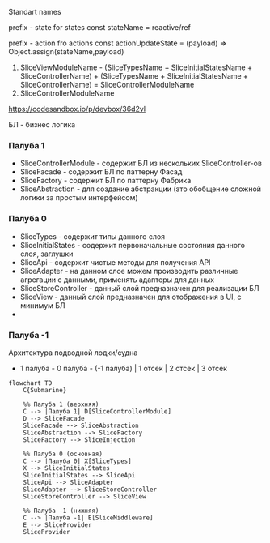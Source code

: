Standart names

prefix - state for states
const stateName = reactive/ref

prefix - action fro actions
const actionUpdateState = (payload) => Object.assign(stateName,payload)


1. SliceViewModuleName - (SliceTypesName + SliceInitialStatesName + SliceControllerName) + (SliceTypesName + SliceInitialStatesName + SliceControllerName) = SliceControllerModuleName
2. SliceControllerModuleName

https://codesandbox.io/p/devbox/36d2vl

БЛ - бизнес логика

### Палуба 1 
- SliceControllerModule - содержит БЛ из нескольких SliceController-ов
- SliceFacade - содержит БЛ по паттерну Фасад
- SliceFactory - содержит БЛ по паттерну Фабрика
- SliceAbstraction - для создание абстракции (это обобщение сложной логики за простым интерфейсом)

### Палуба 0
- SliceTypes - содержит типы данного слоя
- SliceInitialStates - содержит первоначальные состояния данного слоя, заглушки
- SliceApi - содержит чистые методы для получения API
- SliceAdapter - на данном слое можем производить различные агрегации с данными, применять адаптеры для данных
- SliceStoreController - данный слой предназначен для реализации БЛ
- SliceView - данный слой предназначен для отображения в UI, с минимум БЛ
- 
### Палуба -1
Архитектура подводной лодки/судна
- 1 палуба - 0 палуба - (-1 палуба)
| 1 отсек | 2 отсек | 3 отсек

```mermaid
flowchart TD
    C{Submarine}
    
    %% Палуба 1 (верхняя)
    C --> |Палуба 1| D[SliceControllerModule]
    D --> SliceFacade
    SliceFacade --> SliceAbstraction
    SliceAbstraction --> SliceFactory
    SliceFactory --> SliceInjection

    %% Палуба 0 (основная)
    C --> |Палуба 0| X[SliceTypes]
    X --> SliceInitialStates
    SliceInitialStates --> SliceApi
    SliceApi --> SliceAdapter
    SliceAdapter --> SliceStoreController
    SliceStoreController --> SliceView
    
    %% Палуба -1 (нижняя)
    C --> |Палуба -1| E[SliceMiddleware]
    E --> SliceProvider
    SliceProvider
   
    
```


